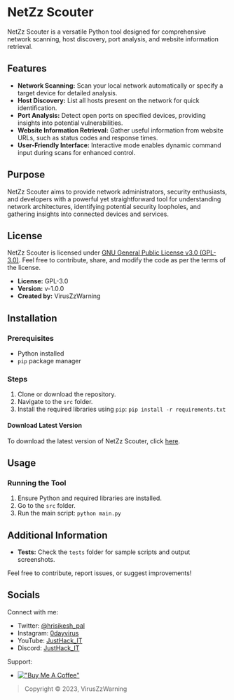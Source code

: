 # NetZz Scouter

NetZz Scouter is a versatile Python tool designed for comprehensive network scanning, host discovery, port analysis, and website information retrieval.

## Features

- **Network Scanning:** Scan your local network automatically or specify a target device for detailed analysis.
- **Host Discovery:** List all hosts present on the network for quick identification.
- **Port Analysis:** Detect open ports on specified devices, providing insights into potential vulnerabilities.
- **Website Information Retrieval:** Gather useful information from website URLs, such as status codes and response times.
- **User-Friendly Interface:** Interactive mode enables dynamic command input during scans for enhanced control.

## Purpose

NetZz Scouter aims to provide network administrators, security enthusiasts, and developers with a powerful yet straightforward tool for understanding network architectures, identifying potential security loopholes, and gathering insights into connected devices and services.

## License

NetZz Scouter is licensed under [GNU General Public License v3.0 (GPL-3.0)](LICENSE). Feel free to contribute, share, and modify the code as per the terms of the license.

- **License:** GPL-3.0
- **Version:** v-1.0.0
- **Created by:** VirusZzWarning


## Installation

### Prerequisites

- Python installed
- `pip` package manager

### Steps

1. Clone or download the repository.
2. Navigate to the `src` folder.
3. Install the required libraries using `pip`:
`pip install -r requirements.txt`

#### Download Latest Version

To download the latest version of NetZz Scouter, click [here](https://github.com/VirusZzHkP/NetZz_Scouter/releases/latest).


## Usage

### Running the Tool

1. Ensure Python and required libraries are installed.
2. Go to the `src` folder.
3. Run the main script:
`python main.py`


## Additional Information

- **Tests:** Check the `tests` folder for sample scripts and output screenshots.

Feel free to contribute, report issues, or suggest improvements!

## Socials

Connect with me:
- Twitter: [@hrisikesh_pal](https://twitter.com/hrisikesh_pal)
- Instagram: [0dayvirus](https://www.instagram.com/0dayvirus)
- YouTube: [JustHack_IT](https://www.youtube.com/@JustHack_IT)
- Discord: [JustHack_IT](https://discord.com/invite/PUzR6YhXgR)

Support:
- [!["Buy Me A Coffee"](https://www.buymeacoffee.com/assets/img/custom_images/orange_img.png)](https://www.buymeacoffee.com/hrisikesh)


> Copyright © 2023, VirusZzWarning




